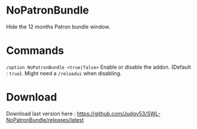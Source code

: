 # NoPatronBundle
Hide the 12 months Patron bundle window.

# Commands
`/option NoPatronBundle <true|false>` Enable or disable the addon. (Default : `true`). Might need a `/reloadui` when disabling.

# Download
Download last version here : https://github.com/Judgy53/SWL-NoPatronBundle/releases/latest